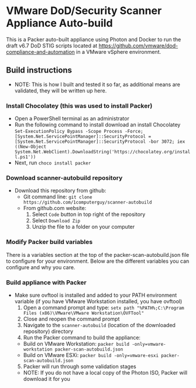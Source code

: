 # VMware DoD/Security Scanner Appliance Auto-build
This is a Packer auto-built appliance using Photon and Docker to run the draft v6.7 DoD STIG scripts located at https://github.com/vmware/dod-compliance-and-automation in a VMware vSphere environment.

## Build instructions
 - NOTE: This is how I built and tested it so far, as additional means are validated, they will be written up here.

### Install Chocolatey (this was used to install Packer)
 - Open a PowerShell terminal as an administrator
 - Run the following command to install download an install Chocolatey
   `Set-ExecutionPolicy Bypass -Scope Process -Force; [System.Net.ServicePointManager]::SecurityProtocol = [System.Net.ServicePointManager]::SecurityProtocol -bor 3072; iex ((New-Object System.Net.WebClient).DownloadString('https://chocolatey.org/install.ps1'))`
 - Next, run `choco install packer`

### Download scanner-autobuild repository
 - Download this repository from github:
   - Git command line: `git clone https://github.com/1computerguy/scanner-autobuild`
   - From github.com website:
     1) Select `Code` button in top right of the repository
     2) Select `Download Zip`
     3) Unzip the file to a folder on your computer

### Modify Packer build variables
There is a variables section at the top of the packer-scan-autobuild.json file to configure for your environment. Below are the different variables you can configure and why you care.


### Build appliance with Packer
 - Make sure ovftool is installed and added to your PATH environment variable (if you have VMware Workstation installed, you have ovftool)
   1) Open a command prompt and type: `setx path "%PATH%;C:\Program Files (x86)\VMware\VMware Workstation\OVFTool"`
   2) Close and reopen the command prompt
   3) Navigate to the `scanner-autobuild` (location of the downloaded repository) directory
   4) Run the Packer command to build the appliance:
     - Build on VMware Workstation: `packer build -only=vmware-workstation packer-scan-autobuild.json`
     - Build on VMware ESXi: `packer build -only=vmware-esxi packer-scan-autobuild.json`
   5) Packer will run through some validation stages
     - NOTE: If you do not have a local copy of the Photon ISO, Packer will download it for you

